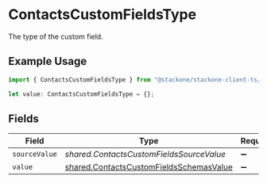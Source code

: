# ContactsCustomFieldsType

The type of the custom field.

## Example Usage

```typescript
import { ContactsCustomFieldsType } from "@stackone/stackone-client-ts/sdk/models/shared";

let value: ContactsCustomFieldsType = {};
```

## Fields

| Field                                                                                                     | Type                                                                                                      | Required                                                                                                  | Description                                                                                               |
| --------------------------------------------------------------------------------------------------------- | --------------------------------------------------------------------------------------------------------- | --------------------------------------------------------------------------------------------------------- | --------------------------------------------------------------------------------------------------------- |
| `sourceValue`                                                                                             | *shared.ContactsCustomFieldsSourceValue*                                                                  | :heavy_minus_sign:                                                                                        | N/A                                                                                                       |
| `value`                                                                                                   | [shared.ContactsCustomFieldsSchemasValue](../../../sdk/models/shared/contactscustomfieldsschemasvalue.md) | :heavy_minus_sign:                                                                                        | N/A                                                                                                       |